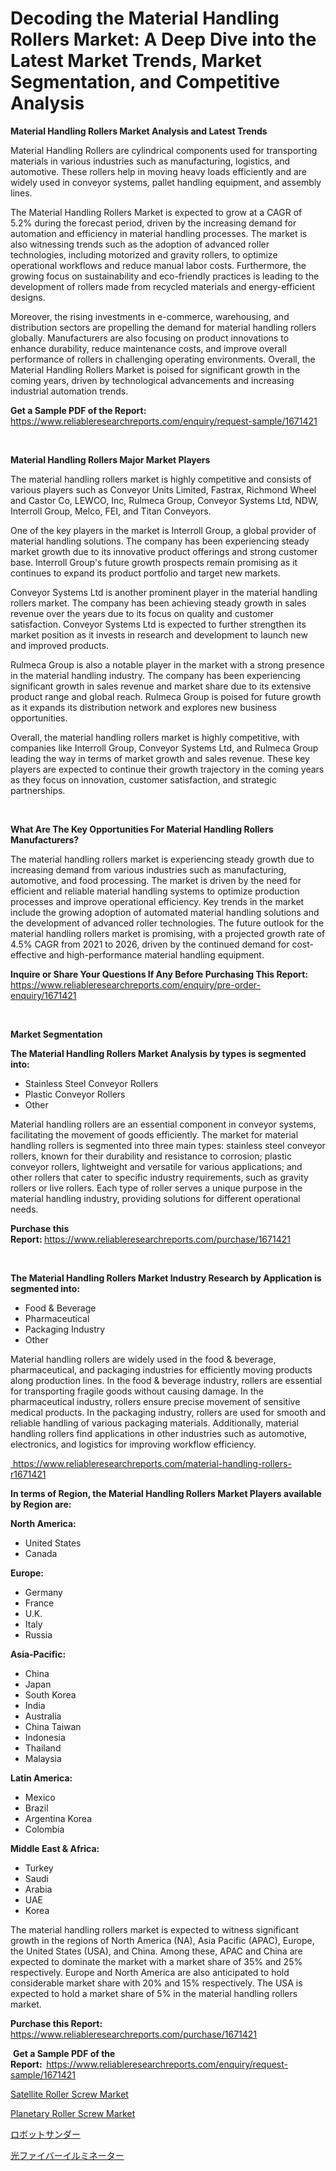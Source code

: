 <p><h1>Decoding the Material Handling Rollers Market: A Deep Dive into the Latest Market Trends, Market Segmentation, and Competitive Analysis</h1></p><p><strong>Material Handling Rollers Market Analysis and Latest Trends</strong></p>
<p><p>Material Handling Rollers are cylindrical components used for transporting materials in various industries such as manufacturing, logistics, and automotive. These rollers help in moving heavy loads efficiently and are widely used in conveyor systems, pallet handling equipment, and assembly lines.</p><p>The Material Handling Rollers Market is expected to grow at a CAGR of 5.2% during the forecast period, driven by the increasing demand for automation and efficiency in material handling processes. The market is also witnessing trends such as the adoption of advanced roller technologies, including motorized and gravity rollers, to optimize operational workflows and reduce manual labor costs. Furthermore, the growing focus on sustainability and eco-friendly practices is leading to the development of rollers made from recycled materials and energy-efficient designs.</p><p>Moreover, the rising investments in e-commerce, warehousing, and distribution sectors are propelling the demand for material handling rollers globally. Manufacturers are also focusing on product innovations to enhance durability, reduce maintenance costs, and improve overall performance of rollers in challenging operating environments. Overall, the Material Handling Rollers Market is poised for significant growth in the coming years, driven by technological advancements and increasing industrial automation trends.</p></p>
<p><strong>Get a Sample PDF of the Report:&nbsp;</strong> <a href="https://www.reliableresearchreports.com/enquiry/request-sample/1671421">https://www.reliableresearchreports.com/enquiry/request-sample/1671421</a></p>
<p>&nbsp;</p>
<p><strong>Material Handling Rollers Major Market Players</strong></p>
<p><p>The material handling rollers market is highly competitive and consists of various players such as Conveyor Units Limited, Fastrax, Richmond Wheel and Castor Co, LEWCO, Inc, Rulmeca Group, Conveyor Systems Ltd, NDW, Interroll Group, Melco, FEI, and Titan Conveyors.</p><p>One of the key players in the market is Interroll Group, a global provider of material handling solutions. The company has been experiencing steady market growth due to its innovative product offerings and strong customer base. Interroll Group's future growth prospects remain promising as it continues to expand its product portfolio and target new markets.</p><p>Conveyor Systems Ltd is another prominent player in the material handling rollers market. The company has been achieving steady growth in sales revenue over the years due to its focus on quality and customer satisfaction. Conveyor Systems Ltd is expected to further strengthen its market position as it invests in research and development to launch new and improved products.</p><p>Rulmeca Group is also a notable player in the market with a strong presence in the material handling industry. The company has been experiencing significant growth in sales revenue and market share due to its extensive product range and global reach. Rulmeca Group is poised for future growth as it expands its distribution network and explores new business opportunities.</p><p>Overall, the material handling rollers market is highly competitive, with companies like Interroll Group, Conveyor Systems Ltd, and Rulmeca Group leading the way in terms of market growth and sales revenue. These key players are expected to continue their growth trajectory in the coming years as they focus on innovation, customer satisfaction, and strategic partnerships.</p></p>
<p>&nbsp;</p>
<p><strong>What Are The Key Opportunities For Material Handling Rollers Manufacturers?</strong></p>
<p><p>The material handling rollers market is experiencing steady growth due to increasing demand from various industries such as manufacturing, automotive, and food processing. The market is driven by the need for efficient and reliable material handling systems to optimize production processes and improve operational efficiency. Key trends in the market include the growing adoption of automated material handling solutions and the development of advanced roller technologies. The future outlook for the material handling rollers market is promising, with a projected growth rate of 4.5% CAGR from 2021 to 2026, driven by the continued demand for cost-effective and high-performance material handling equipment.</p></p>
<p><strong>Inquire or Share Your Questions If Any Before Purchasing This Report:</strong> <a href="https://www.reliableresearchreports.com/enquiry/pre-order-enquiry/1671421">https://www.reliableresearchreports.com/enquiry/pre-order-enquiry/1671421</a></p>
<p>&nbsp;</p>
<p><strong>Market Segmentation</strong></p>
<p><strong>The Material Handling Rollers Market Analysis by types is segmented into:</strong></p>
<p><ul><li>Stainless Steel Conveyor Rollers</li><li>Plastic Conveyor Rollers</li><li>Other</li></ul></p>
<p><p>Material handling rollers are an essential component in conveyor systems, facilitating the movement of goods efficiently. The market for material handling rollers is segmented into three main types: stainless steel conveyor rollers, known for their durability and resistance to corrosion; plastic conveyor rollers, lightweight and versatile for various applications; and other rollers that cater to specific industry requirements, such as gravity rollers or live rollers. Each type of roller serves a unique purpose in the material handling industry, providing solutions for different operational needs.</p></p>
<p><strong>Purchase this Report:&nbsp;</strong><a href="https://www.reliableresearchreports.com/purchase/1671421">https://www.reliableresearchreports.com/purchase/1671421</a></p>
<p>&nbsp;</p>
<p><strong>The Material Handling Rollers Market Industry Research by Application is segmented into:</strong></p>
<p><ul><li>Food & Beverage</li><li>Pharmaceutical</li><li>Packaging Industry</li><li>Other</li></ul></p>
<p><p>Material handling rollers are widely used in the food & beverage, pharmaceutical, and packaging industries for efficiently moving products along production lines. In the food & beverage industry, rollers are essential for transporting fragile goods without causing damage. In the pharmaceutical industry, rollers ensure precise movement of sensitive medical products. In the packaging industry, rollers are used for smooth and reliable handling of various packaging materials. Additionally, material handling rollers find applications in other industries such as automotive, electronics, and logistics for improving workflow efficiency.</p></p>
<p><a href="https://www.reliableresearchreports.com/material-handling-rollers-r1671421">&nbsp;https://www.reliableresearchreports.com/material-handling-rollers-r1671421</a></p>
<p><strong>In terms of Region, the Material Handling Rollers Market Players available by Region are:</strong></p>
<p>
    <p> <strong> North America: </strong>
        <ul>
            <li>United States</li>
            <li>Canada</li>
        </ul>
        </p> 
    <p> <strong> Europe: </strong>
        <ul>
            <li>Germany</li>
            <li>France</li>
            <li>U.K.</li>
            <li>Italy</li>
            <li>Russia</li>
        </ul>
        </p> 
    <p> <strong> Asia-Pacific: </strong>
        <ul>
            <li>China</li>
            <li>Japan</li>
            <li>South Korea</li>
            <li>India</li>
            <li>Australia</li>
            <li>China Taiwan</li>
            <li>Indonesia</li>
            <li>Thailand</li>
            <li>Malaysia</li>
        </ul>
        </p> 
    <p> <strong> Latin America: </strong>
        <ul>
            <li>Mexico</li>
            <li>Brazil</li>
            <li>Argentina Korea</li>
            <li>Colombia</li>
        </ul>
        </p> 
    <p> <strong> Middle East & Africa: </strong>
        <ul>
            <li>Turkey</li>
            <li>Saudi</li>
            <li>Arabia</li>
            <li>UAE</li>
            <li>Korea</li>
        </ul>
    </p>
    </p>
<p><p>The material handling rollers market is expected to witness significant growth in the regions of North America (NA), Asia Pacific (APAC), Europe, the United States (USA), and China. Among these, APAC and China are expected to dominate the market with a market share of 35% and 25% respectively. Europe and North America are also anticipated to hold considerable market share with 20% and 15% respectively. The USA is expected to hold a market share of 5% in the material handling rollers market.</p></p>
<p><strong>Purchase this Report: </strong><a href="https://www.reliableresearchreports.com/purchase/1671421">https://www.reliableresearchreports.com/purchase/1671421</a></p>
<p>&nbsp;<strong>Get a Sample PDF of the Report:&nbsp;&nbsp;</strong><a href="https://www.reliableresearchreports.com/enquiry/request-sample/1671421">https://www.reliableresearchreports.com/enquiry/request-sample/1671421</a></p>
<p><strong></strong></p>
<p><p><a href="https://github.com/derrinmiltonellis35gcl/Market-Research-Report-List-2/blob/main/satellite-roller-screw-market.md">Satellite Roller Screw Market</a></p><p><a href="https://github.com/Sherrillcrooksxa8i18ucf2m/Market-Research-Report-List-2/blob/main/planetary-roller-screw-market.md">Planetary Roller Screw Market</a></p><p><a href="https://github.com/laurenreichert/Market-Research-Report-List-1/blob/main/735796833813.md">ロボットサンダー</a></p><p><a href="https://github.com/RodHoppe07/Market-Research-Report-List-1/blob/main/189454533814.md">光ファイバーイルミネーター</a></p></p>